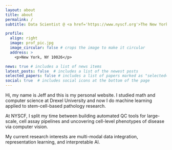 ```yaml
---
layout: about
title: about
permalink: /
subtitle: Data Scientist @ <a href='https://www.nyscf.org'>The New York Stem Cell Foundation Research Institute</a>

profile:
  align: right
  image: prof_pic.jpg
  image_circular: false # crops the image to make it circular
  address: >
    <p>New York, NY 10026</p>

news: true # includes a list of news items
latest_posts: false  # includes a list of the newest posts
selected_papers: false # includes a list of papers marked as "selected={true}"
social: true  # includes social icons at the bottom of the page
---
```


Hi, my name is Jeff and this is my personal website. I studied math and computer science at Drexel University and now I do machine learning applied to stem-cell-based pathology research. 

At NYSCF, I split my time between building automated QC tools for large-scale, cell assay pipelines and uncovering cell-level phenotypes of disease via computer vision.

My current research interests are multi-modal data integration, representation learning, and interpretable AI.

